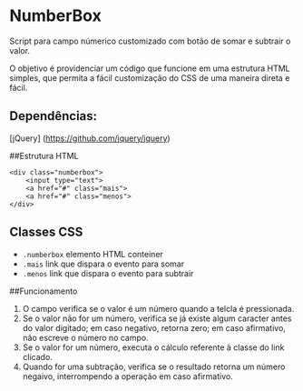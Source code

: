 # NumberBox
Script para campo númerico customizado com botão de somar e subtrair o valor. 

O objetivo é providenciar um código que funcione em uma estrutura HTML simples, que permita a fácil customização do CSS de uma maneira direta e fácil.

## Dependências:
[jQuery] (https://github.com/jquery/jquery)

##Estrutura HTML
```
<div class="numberbox">
    <input type="text">
    <a href="#" class="mais">
    <a href="#" class="menos">
</div>
```

## Classes CSS
- ```.numberbox``` elemento HTML conteiner
- ```.mais``` link que dispara o evento para somar
- ```.menos``` link que dispara o evento para subtrair

##Funcionamento
1. O campo verifica se o valor é um número quando a telcla é pressionada. 
2. Se o valor não for um número, verifica se já existe algum caracter antes do valor digitado; em caso negativo, retorna zero; em caso afirmativo, não escreve o número no campo.
3. Se o valor for um número, executa o cálculo referente à classe do link clicado.
4. Quando for uma subtração, verifica se o resultado retorna um número negaivo, interrompendo a operação em caso afirmativo.
